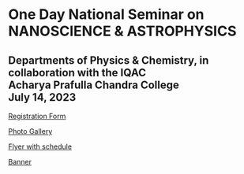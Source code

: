 <h1> One Day National Seminar on<br> NANOSCIENCE & ASTROPHYSICS </h1>
<h2> Departments of Physics & Chemistry, in collaboration with the IQAC <br> Acharya Prafulla Chandra College <br> July 14, 2023 </h2>

[Registration Form](https://docs.google.com/forms/d/e/1FAIpQLSeYIFNxPRA2ltJ5-CRoekI2VipQBPTXFRlYzUhedowBLrWzcQ/viewform?usp=sf_link)

[Photo Gallery](https://photos.app.goo.gl/gVs6YueV3U12eLjZ9)

[Flyer with schedule](https://apccphysics.github.io/nano2astro-schedule-dark.pdf)

[Banner](https://apccphysics.github.io/nano2astro.pdf)
